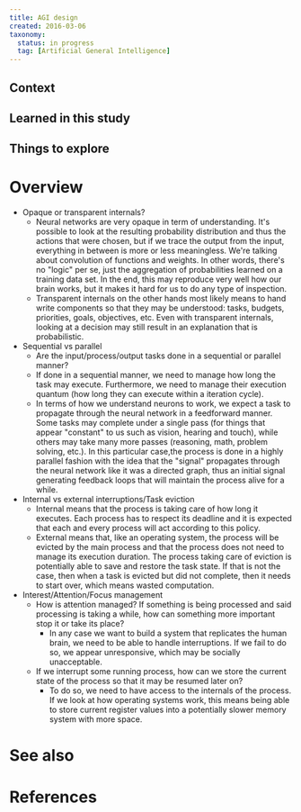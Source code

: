 ```yaml
---
title: AGI design
created: 2016-03-06
taxonomy:
  status: in progress
  tag: [Artificial General Intelligence]
---
```


## Context

## Learned in this study

## Things to explore

# Overview
* Opaque or transparent internals?
	* Neural networks are very opaque in term of understanding. It's possible to look at the resulting probability distribution and thus the actions that were chosen, but if we trace the output from the input, everything in between is more or less meaningless. We're talking about convolution of functions and weights. In other words, there's no "logic" per se, just the aggregation of probabilities learned on a training data set. In the end, this may reproduce very well how our brain works, but it makes it hard for us to do any type of inspection.
	* Transparent internals on the other hands most likely means to hand write components so that they may be understood: tasks, budgets, priorities, goals, objectives, etc. Even with transparent internals, looking at a decision may still result in an explanation that is probabilistic.
* Sequential vs parallel
	* Are the input/process/output tasks done in a sequential or parallel manner?
	* If done in a sequential manner, we need to manage how long the task may execute. Furthermore, we need to manage their execution quantum (how long they can execute within a iteration cycle).
	* In terms of how we understand neurons to work, we expect a task to propagate through the neural network in a feedforward manner. Some tasks may complete under a single pass (for things that appear "constant" to us such as vision, hearing and touch), while others may take many more passes (reasoning, math, problem solving, etc.). In this particular case,the process is done in a highly parallel fashion with the idea that the "signal" propagates through the neural network like it was a directed graph, thus an initial signal generating feedback loops that will maintain the process alive for a while.
* Internal vs external interruptions/Task eviction
	* Internal means that the process is taking care of how long it executes. Each process has to respect its deadline and it is expected that each and every process will act according to this policy.
	* External means that, like an operating system, the process will be evicted by the main process and that the process does not need to manage its execution duration. The process taking care of eviction is potentially able to save and restore the task state. If that is not the case, then when a task is evicted but did not complete, then it needs to start over, which means wasted computation.
* Interest/Attention/Focus management
	* How is attention managed? If something is being processed and said processing is taking a while, how can something more important stop it or take its place?
		* In any case we want to build a system that replicates the human brain, we need to be able to handle interruptions. If we fail to do so, we appear unresponsive, which may be socially unacceptable.
	* If we interrupt some running process, how can we store the current state of the process so that it may be resumed later on?
		* To do so, we need to have access to the internals of the process. If we look at how operating systems work, this means being able to store current register values into a potentially slower memory system with more space.

# See also

# References
